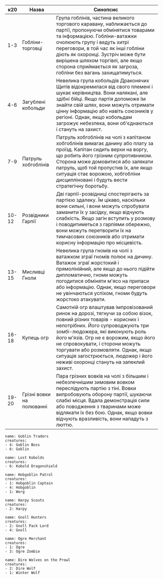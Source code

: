 | **к20** | **Назва**                 | **Синопсис**                                                                                                                                                                                                                                                                                                                                                                                 |
| ------- | ------------------------- | -------------------------------------------------------------------------------------------------------------------------------------------------------------------------------------------------------------------------------------------------------------------------------------------------------------------------------------------------------------------------------------------- |
| 1-3     | Гобліни-торговці          | Група гоблінів, частина великого торгового каравану, наближається до партії, пропонуючи обмінятися товарами та інформацією. Гобліни-ватажки очолюють групу і ведуть хитрі переговори, в той час як інші гобліни діють як охоронці. Зустріч може бути вирішена шляхом торгівлі, але якщо сторона сприймається як загроза, гобліни без вагань захищатимуться.                                  |
| 4-6     | Загублені кобольди        | Невелика група кобольдів Драконячих Щитів відокремилася від свого племені і шукає керівництва. Вони налякані, але здібні бійці. Якщо партія допоможе їм знайти свій шлях, вони можуть отримати цінну інформацію або навіть союзників у регіоні. Однак, якщо кобольдам загрожує небезпека, вони об'єднаються і стануть на захист.                                                             |
| 7-9     | Патруль хобгоблінів       | Патруль хобгоблінів на чолі з капітаном хобгоблінів вимагає данину або плату за проїзд. Капітан сидить верхи на воргу, що робить його грізним супротивником. Сторона може домовитися або залякати патруль, щоб той пропустив їх, але якщо ситуація стає ворожою, хобгобліни дисципліновані і будуть вести стратегічну боротьбу.                                                              |
| 10-12   | Розвідники Гарпії         | Дві гарпії-розвідниці спостерігають за партією здалеку. Їм цікаво, наскільки вони сильні, і вони можуть спробувати заманити їх у засідку, якщо відчують слабкість. Якщо загін вступить у розмову і поводитиметься з гарпіями обережно, вони можуть перетворити їх на тимчасових союзників або отримати корисну інформацію про місцевість.                                                    |
| 13-15   | Мисливці Гноли            | Невелика група гномів на чолі з ватажком зграї гномів полює на дичину. Ватажок зграї жорстокий і прямолінійний, але якщо до нього підійти дипломатично, гноми можуть погодитися обміняти м'ясо на припаси або інформацію. Однак, якщо переговори не увінчаються успіхом, гноми будуть жорстоко атакувати.                                                                                    |
| 16-18   | Купець огр                | Самотній огр влаштував імпровізований ринок на дорозі, тягнучи за собою візок, повний різних товарів - корисних і непотрібних. Його супроводжують три зомбі-людожера, які виконують роль його м'язів. Огр не є ворожим, якщо його не спровокувати, і сторони можуть торгувати або розмовляти. Однак, якщо ситуація загострюється, людожер і його неживі охоронці стануть на запеклий захист. |
| 19-20   | Грізні вовки на полюванні | Пара грізних вовків на чолі з більшим і небезпечнішим зимовим вовком переслідують партію з тіні. Вовки випробовують оборону партії, шукаючи слабкі місця. Вдала демонстрація сили або поводження з тваринами може відлякати їх без бою. Однак, якщо вовки відчують вразливість, вони нападуть з люттю.                                                                                       |
```encounter 
name: Goblin Traders
creatures: 
- 4: Goblin Boss
- 6: Goblin
```
```encounter 
name: Lost Kobolds 
creatures: 
- 6: Kobold Dragonshield
```
```encounter 
name: Hobgoblin Patrol
creatures: 
- 1: Hobgoblin Captain
- 4: Hobgoblin
- 1: Worg
```
```encounter 
name: Harpy Scouts
creatures: 
- 2: Harpy
```
```encounter 
name: Gnoll Hunters
creatures: 
- 2: Gnoll Pack Lord
- 4: Gnoll
```
```encounter 
name: Ogre Merchant
creatures: 
- 1: Ogre
- 3: Ogre Zombie
```
```encounter 
name: Dire Wolves on the Prowl
creatures: 
- 2: Dire Wolf
- 1: Winter Wolf
```